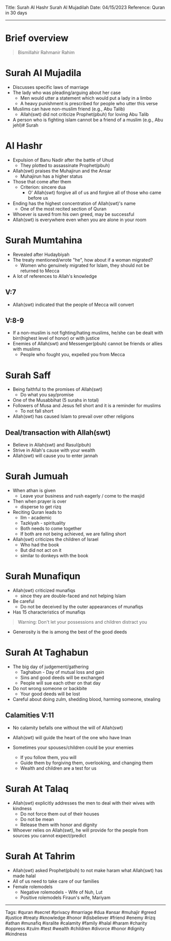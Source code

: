 Title: Surah Al Hashr Surah Al Mujadilah
Date: 04/15/2023
Reference: Quran in 30 days

---

# Brief overview
> Bismillahir Rahmanir Rahim

# Surah Al Mujadila
- Discusses specific laws of marriage
- The lady who was pleading/arguing about her case
	- Men would utter a statement which would put a lady in a limbo
	- A heavy punishment is prescribed for people who utter this verse
- Muslims can have non-muslim friend (e.g., Abu Talib)
	- Allah(swt) did not criticize Prophet(pbuh) for loving Abu Talib
- A person who is fighting islam cannot be a friend of a muslim (e.g., Abu jehl)# Surah 

# Al Hashr
- Expulsion of Banu Nadir after the battle of Uhud
	- They plotted to assassinate Prophet(pbuh)
- Allah(swt) praises the Muhajirun and the Ansar
	- Muhajirun has a higher status
 - Those that come after them
	 - Criterion: sincere dua
		 - O' Allah(swt) forgive all of us and forgive all of those who came before us
- Ending has the highest concentration of Allah(swt)'s name
	- One of the most recited section of Quran
- Whoever is saved from his own greed, may be successful
- Allah(swt) is everywhere even when you are alone in your room

# Surah Mumtahina
- Revealed after Hudaybiyah
- The treaty mentioned/wrote "he", how about if a woman migrated?
	- Women who genuinely migrated for Islam, they should not be returned to Mecca
- A lot of references to Allah's knowledge
## V:7
- Allah(swt) indicated that the people of Mecca will convert
## V:8-9
- If a non-muslim is not fighting/hating muslims, he/she can be dealt with birr(highest level of honor) or with justice
- Enemies of Allah(swt) and Messenger(pbuh) cannot be friends or allies with muslims
	- People who fought you, expelled you from Mecca

# Surah Saff
- Being faithful to the promises of Allah(swt)
	- Do what you say/promise
- One of the Musabbihat (5 surahs in total)
- Followers of Musa and Jesus fell short and it is a reminder for muslims
	- To not fall short
- Allah(swt) has caused Islam to prevail over other religions

## Deal/transaction with Allah(swt)
- Believe in Allah(swt) and Rasul(pbuh)
- Strive in Allah's cause with your wealth
- Allah(swt) will cause you to enter jannah


# Surah Jumuah
- When athan is given
	- Leave your business and rush eagerly / come to the masjid
- Then when prayer is over
	- disperse to get rizq
- Reciting Quran leads to
	- Ilm - academic
	- Tazkiyah - spirituality
	- Both needs to come together
	- If both are not being achieved, we are falling short
- Allah(swt) criticizes the children of Israel
	- Who had the book
	- But did not act on it
	- similar to donkeys with the book

# Surah Munafiqun
- Allah(swt) criticized munafiqs
	- since they are double-faced and not helping Islam
- Be careful
	- Do not be deceived by the outer appearances of munafiqs
- Has 15 characteristics of munafiqs

> Warning: Don't let your possessions and children distract you

- Generosity is the is among the best of the good deeds

# Surah At Taghabun
- The big day of judgement/gathering
	- Taghabun - Day of mutual loss and gain
	- Sins and good deeds will be exchanged
	- People will sue each other on that day
- Do not wrong someone or backbite
	- Your good deeds will be lost
- Careful about doing zulm, shedding blood, harming someone, stealing

## Calamities V:11
- No calamity befalls one without the will of Allah(swt)
- Allah(swt) will guide the heart of the one who have Iman

- Sometimes your spouses/children could be your enemies
	- If you follow them, you will 
	- Guide them by forgiving them, overlooking, and changing them
	- Wealth and children are a test for us

# Surah At Talaq
- Allah(swt) explicitly addresses the men to deal with their wives with kindness
	- Do not force them out of their houses
	- Do not be mean
	- Release them with honor and dignity
- Whoever relies on Allah(swt), he will provide for the people from sources you cannot expect/predict

# Surah At Tahrim
- Allah(swt) asked Prophet(pbuh) to not make haram what Allah(swt) has made halal
- All of us need to take care of our families
- Female rolemodels
	- Negative rolemodels - Wife of Nuh, Lut
	- Positive rolemodels  Firaun's wife, Mariyam


---
Tags: #quran #secret #privacy #marriage #dua #ansar #muhajir #greed #justice #treaty #knowledge #honor #disbeliever #friend #enemy #rizq #athan #munafiq #isralite #calamity #family #halal #haram #charity #oppress #zulm #test #wealth #children #divorce #honor #dignity #kindness